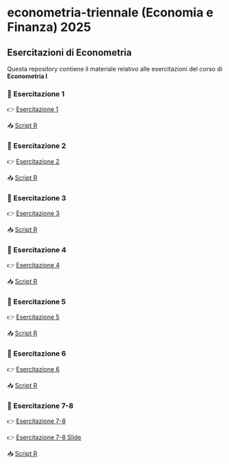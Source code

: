 # econometria-triennale (Economia e Finanza) 2025

## Esercitazioni di Econometria

Questa repository contiene il materiale relativo alle esercitazioni del corso di **Econometria I**

### 📄 Esercitazione 1

👉 [Esercitazione 1](https://andrerecio.github.io/econometria-triennale/Esercitazione1.html)

📥 [Script R](https://github.com/andrerecio/econometria-triennale/raw/main/Esercitazione1_script.R)


### 📄 Esercitazione 2

👉 [Esercitazione 2](https://andrerecio.github.io/econometria-triennale/Esercitazione2.html)

📥 [Script R](https://github.com/andrerecio/econometria-triennale/raw/main/Esercitazione2_script.r)

### 📄 Esercitazione 3

👉 [Esercitazione 3](https://andrerecio.github.io/econometria-triennale/Esercitazione3.html)

📥 [Script R](https://github.com/andrerecio/econometria-triennale/raw/main/Esercitazione3_script.R)



### 📄 Esercitazione 4

👉 [Esercitazione 4](https://andrerecio.github.io/econometria-triennale/Esercitazione4.html)

📥 [Script R](https://github.com/andrerecio/econometria-triennale/raw/main/Esercitazione4_script.R)


### 📄 Esercitazione 5

👉 [Esercitazione 5](https://andrerecio.github.io/econometria-triennale/Esercitazione5.html)

📥 [Script R](https://github.com/andrerecio/econometria-triennale/raw/main/Esercitazione5_script.R)


### 📄 Esercitazione 6

👉 [Esercitazione 6](https://andrerecio.github.io/econometria-triennale/Esercitazione6.html)

📥 [Script R](https://github.com/andrerecio/econometria-triennale/raw/main/Esercitazione6_script.R)



### 📄 Esercitazione 7-8

👉 [Esercitazione 7-8](https://andrerecio.github.io/econometria-triennale/Esercitazione7.html)

👉 [Esercitazione 7-8 Slide](https://github.com/andrerecio/econometria-triennale/raw/main/Esercitazione7_slide.pdf)

📥 [Script R](https://github.com/andrerecio/econometria-triennale/raw/main/Esercitazione7_script.R)

